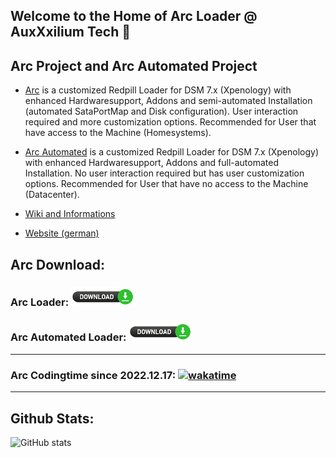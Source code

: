 ## Welcome to the Home of Arc Loader @ AuxXxilium Tech 👋

## Arc Project and Arc Automated Project

- <a href="https://github.com/AuxXxilium/arc">Arc</a> is a customized Redpill Loader for DSM 7.x (Xpenology) with enhanced Hardwaresupport, Addons and semi-automated Installation (automated SataPortMap and Disk configuration). User interaction required and more customization options. Recommended for User that have access to the Machine (Homesystems).
- <a href="https://github.com/AuxXxilium/arc-automated">Arc Automated</a> is a customized Redpill Loader for DSM 7.x (Xpenology) with enhanced Hardwaresupport, Addons and full-automated Installation. No user interaction required but has user customization options. Recommended for User that have no access to the Machine (Datacenter).

- <a href="https://github.com/AuxXxilium/AuxXxilium/wiki">Wiki and Informations</a>

- <a href="https://auxxxilium.tech">Website (german)</a>

## Arc Download:

### Arc Loader:             <a href="https://github.com/AuxXxilium/arc/releases/latest"><img src="https://github.com/AuxXxilium/AuxXxilium/blob/main/button.png" alt="Latest release" title="Latest release"></a>

### Arc Automated Loader:   <a href="https://github.com/AuxXxilium/arc-automated/releases/latest"><img src="https://github.com/AuxXxilium/AuxXxilium/blob/main/button.png" alt="Latest release" title="Latest release"></a>

---

### Arc Codingtime since 2022.12.17: [![wakatime](https://wakatime.com/badge/user/faedcb8b-e7cf-4ef4-8c9f-d24d6b2de49c.svg)](https://wakatime.com/@faedcb8b-e7cf-4ef4-8c9f-d24d6b2de49c)

---

## Github Stats:

![GitHub stats](https://github-readme-stats-sigma-five.vercel.app/api?username=AuxXxilium&show_icons=true&theme=react&hide_title=true)
